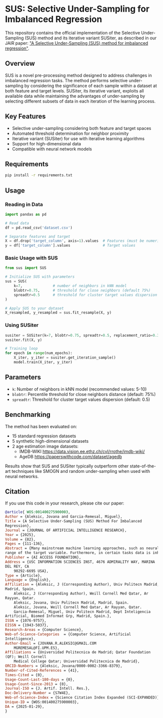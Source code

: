 # SUS: Selective Under-Sampling for Imbalanced Regression

This repository contains the official implementation of the Selective Under-Sampling (SUS) method and its iterative variant SUSiter, as described in our JAIR paper: ["A Selective Under-Sampling (SUS) method for imbalanced regression"](https://jair.org/index.php/jair/article/view/16062).

## Overview

SUS is a novel pre-processing method designed to address challenges in imbalanced regression tasks. The method performs selective under-sampling by considering the significance of each sample within a dataset at both feature and target levels. SUSiter, its iterative variant, exploits all available data while maintaining the advantages of under-sampling by selecting different subsets of data in each iteration of the learning process.

## Key Features

- Selective under-sampling considering both feature and target spaces
- Automated threshold determination for neighbor proximity
- Iterative variant (SUSiter) for use with iterative learning algorithms
- Support for high-dimensional data
- Compatible with neural network models

## Requirements

```bash
pip install -r requirements.txt
```

## Usage

### Reading in Data

```python
import pandas as pd

# Read data
df = pd.read_csv('dataset.csv')

# Separate features and target
X = df.drop('target_column', axis=1).values  # Features (must be numeric, encode otherwise)
y = df['target_column'].values               # Target values
```
### Basic Usage with SUS

```python
from sus import SUS

# Initialize SUS with parameters
sus = SUS(
    k=7,              # number of neighbors in kNN model
    blobtr=0.75,      # threshold for close neighbors (default 75%)
    spreadtr=0.5      # threshold for cluster target values dispersion
)

# Apply SUS to your dataset
X_resampled, y_resampled = sus.fit_resample(X, y)
```

### Using SUSiter

```python
susiter = SUSiter(k=7, blobtr=0.75, spreadtr=0.5, replacement_ratio=0.3)
susiter.fit(X, y)

# Training loop
for epoch in range(num_epochs):
    X_iter, y_iter = susiter.get_iteration_sample()
    model.train(X_iter, y_iter)
```

## Parameters

- `k`: Number of neighbors in kNN model (recommended values: 5-10)
- `blobtr`: Percentile threshold for close neighbors distance (default: 75%)
- `spreadtr`: Threshold for cluster target values dispersion (default: 0.5)

## Benchmarking

The method has been evaluated on:
- 15 standard regression datasets 
- 5 synthetic high-dimensional datasets 
- 2 age estimation image datasets:
	- IMDB-WIKI https://data.vision.ee.ethz.ch/cvl/rrothe/imdb-wiki/
	- AgeDB https://paperswithcode.com/dataset/agedb

Results show that SUS and SUSiter typically outperform other state-of-the-art techniques like SMOGN and random under-sampling when used with neural networks.

## Citation

If you use this code in your research, please cite our paper:

```bibtex
@article{ WOS:001400275900003,
Author = {Aleksic, Jovana and Garcia-Remesal, Miguel},
Title = {A Selective Under-Sampling (SUS) Method For Imbalanced
Regression},
Journal = {JOURNAL OF ARTIFICIAL INTELLIGENCE RESEARCH},
Year = {2025},
Volume = {82},
Pages = {111-136},
Abstract = {Many mainstream machine learning approaches, such as neural networks, are not well suited to work with imbalanced data. Yet, this problem is frequently present in many real-world data sets. Collection methods are imperfect, and often not able to capture enough data in a specific
range of the target variable. Furthermore, in certain tasks data is inherently imbalanced with many more normal events than edge cases. This problem is well studied within the classification context. However, only several methods have been proposed to deal with regression tasks. In addition, the proposed methods often do not yield good performance with high-dimensional data, while imbalanced high-dimensional regression has scarcely been explored. In this paper we present a selective under-sampling (SUS) algorithm for dealing with imbalanced regression and its iterative version SUSiter. We assessed this method on 15 regression data sets from different imbalanced domains, 5 synthetic high-dimensional imbalanced data sets and 2 more complex imbalanced age estimation image data sets. Our results suggest that SUS and SUSiter typically outperform other state-of-the-art techniques like SMOGN, or random under-sampling, when used with neural networks as learners.},
Publisher = {AI ACCESS FOUNDATION},
Address = {USC INFORMATION SCIENCES INST, 4676 ADMIRALITY WAY, MARINA
DEL REY, CA
    90292-6695 USA},
Type = {Article},
Language = {English},
Affiliation = {Aleksic, J (Corresponding Author), Univ Politecn Madrid,
Madrid, Spain.
    Aleksic, J (Corresponding Author), Weill Cornell Med Qatar, Ar
Rayyan, Qatar.
    Aleksic, Jovana, Univ Politecn Madrid, Madrid, Spain.
    Aleksic, Jovana, Weill Cornell Med Qatar, Ar Rayyan, Qatar.
    Garcia-Remesal, Miguel, Univ Politecn Madrid, Dept Inteligencia
Artificial, Biomed Informat Grp, Madrid, Spain.},
ISSN = {1076-9757},
EISSN = {1943-5037},
Research-Areas = {Computer Science},
Web-of-Science-Categories  = {Computer Science, Artificial
Intelligence},
Author-Email = {JOVANA.R.ALEKSIC@GMAIL.COM
    MGREMESAL@FI.UPM.ES},
Affiliations = {Universidad Politecnica de Madrid; Qatar Foundation
(QF); Weill Cornell
    Medical College Qatar; Universidad Politecnica de Madrid},
ORCID-Numbers = {Aleksic, Jovana/0000-0002-3366-8379},
Number-of-Cited-References = {41},
Times-Cited = {0},
Usage-Count-Last-180-days = {0},
Usage-Count-Since-2013 = {0},
Journal-ISO = {J. Artif. Intell. Res.},
Doc-Delivery-Number = {S7W4E},
Web-of-Science-Index = {Science Citation Index Expanded (SCI-EXPANDED)},
Unique-ID = {WOS:001400275900003},
DA = {2025-01-29},
}
```

